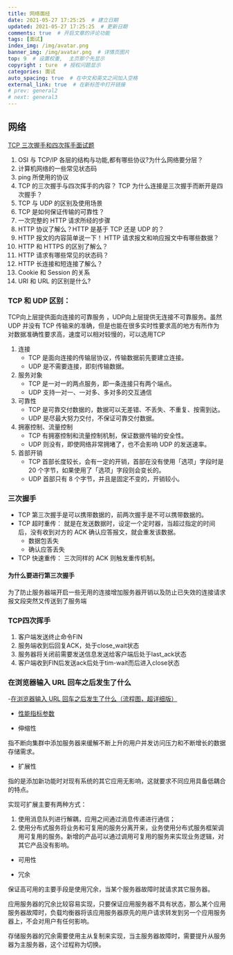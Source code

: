 ```yaml
---
title: 网络面经
date: 2021-05-27 17:25:25  # 建立日期
updated: 2021-05-27 17:25:25  # 更新日期
comments: true  # 开启文章的评论功能
tags: [面试]
index_img: /img/avatar.png
banner_img: /img/avatar.png  # 详情页图片
top: 9  # 设置权重,  主页那个先显示
copyright : ture  # 授权问题显示
categories: 面试
auto_spacing: true  # 在中文和英文之间加入空格
external_link: true  # 在新标签中打开链接
# prev: general2
# next: general3
---
```

<!-- [[toc]]  # 在页面显示目录 -->

## 网络

[TCP 三次握手和四次挥手面试题](https://mp.weixin.qq.com/s?__biz=MzUxODAzNDg4NQ==&mid=2247484005&idx=1&sn=cb07ee1c891a7bdd0af3859543190202&scene=21#wechat_redirect)

1. OSI 与 TCP/IP 各层的结构与功能,都有哪些协议?为什么网络要分层？
2. 计算机网络的一些常见状态码
3. ping 所使用的协议
4. TCP 的三次握手与四次挥手的内容？ TCP 为什么连接是三次握手而断开是四次握手？
5. TCP 与 UDP 的区别及使用场景
6. TCP 是如何保证传输的可靠性？
7. 一次完整的 HTTP 请求所经的步骤
8. HTTP 协议了解么？HTTP 是基于 TCP 还是 UDP 的？
9.  HTTP 报文的内容简单说一下！ HTTP 请求报文和响应报文中有哪些数据？
10. HTTP 和 HTTPS 的区别了解么？
11. HTTP 请求有哪些常见的状态码？
12. HTTP 长连接和短连接了解么？
13. Cookie 和 Session 的关系
14. URI 和 URL 的区别是什么?

### TCP 和 UDP 区别：

TCP向上层提供面向连接的可靠服务 ，UDP向上层提供无连接不可靠服务。虽然 UDP 并没有 TCP 传输来的准确，但是也能在很多实时性要求高的地方有所作为 对数据准确性要求高，速度可以相对较慢的，可以选用TCP

1. 连接
    - TCP 是面向连接的传输层协议，传输数据前先要建立连接。
    - UDP 是不需要连接，即刻传输数据。
2. 服务对象
    - TCP 是一对一的两点服务，即一条连接只有两个端点。
    - UDP 支持一对一、一对多、多对多的交互通信
3. 可靠性
    - TCP 是可靠交付数据的，数据可以无差错、不丢失、不重复、按需到达。
    - UDP 是尽最大努力交付，不保证可靠交付数据。
4. 拥塞控制、流量控制
    - TCP 有拥塞控制和流量控制机制，保证数据传输的安全性。
    - UDP 则没有，即使网络非常拥堵了，也不会影响 UDP 的发送速率。
5. 首部开销
    - TCP 首部长度较长，会有一定的开销，首部在没有使用「选项」字段时是 20 个字节，如果使用了「选项」字段则会变长的。
    - UDP 首部只有 8 个字节，并且是固定不变的，开销较小。

### 三次握手

- TCP 第三次握手是可以携带数据的，前两次握手是不可以携带数据的。
- TCP 超时重传： 就是在发送数据时，设定一个定时器，当超过指定的时间后，没有收到对方的 ACK 确认应答报文，就会重发该数据。
  - 数据包丢失
  - 确认应答丢失
- TCP 快速重传： 三次同样的 ACK 则触发重传机制。

#### 为什么要进行第三次握手
为了防止服务器端开启一些无用的连接增加服务器开销以及防止已失效的连接请求报文段突然又传送到了服务端

### TCP四次挥手

1. 客户端发送终止命令FIN
2. 服务端收到后回复ACK，处于close_wait状态
3. 服务器将关闭前需要发送信息发送给客户端后处于last_ack状态
4. 客户端收到FIN后发送ack后处于tim-wait而后进入close状态

### 在浏览器输入 URL 回车之后发生了什么

-[在浏览器输入 URL 回车之后发生了什么（流程图，超详细版）](http://git.dev.mypscloud.com/projects/PSC3/repos/pscloud3/pull-requests/13656/overview)

- [性能指标参数](https://www.cyc2018.xyz/%E5%85%B6%E5%AE%83/%E7%B3%BB%E7%BB%9F%E8%AE%BE%E8%AE%A1/%E7%B3%BB%E7%BB%9F%E8%AE%BE%E8%AE%A1%E5%9F%BA%E7%A1%80.html#%E4%B8%80%E3%80%81%E6%80%A7%E8%83%BD)

- 伸缩性

指不断向集群中添加服务器来缓解不断上升的用户并发访问压力和不断增长的数据存储需求。

- 扩展性

指的是添加新功能时对现有系统的其它应用无影响，这就要求不同应用具备低耦合的特点。

实现可扩展主要有两种方式：

1. 使用消息队列进行解耦，应用之间通过消息传递进行通信；
2. 使用分布式服务将业务和可复用的服务分离开来，业务使用分布式服务框架调用可复用的服务。新增的产品可以通过调用可复用的服务来实现业务逻辑，对其它产品没有影响。

- 可用性

- 冗余

保证高可用的主要手段是使用冗余，当某个服务器故障时就请求其它服务器。

应用服务器的冗余比较容易实现，只要保证应用服务器不具有状态，那么某个应用服务器故障时，负载均衡器将该应用服务器原先的用户请求转发到另一个应用服务器上，不会对用户有任何影响。

存储服务器的冗余需要使用主从复制来实现，当主服务器故障时，需要提升从服务器为主服务器，这个过程称为切换。
